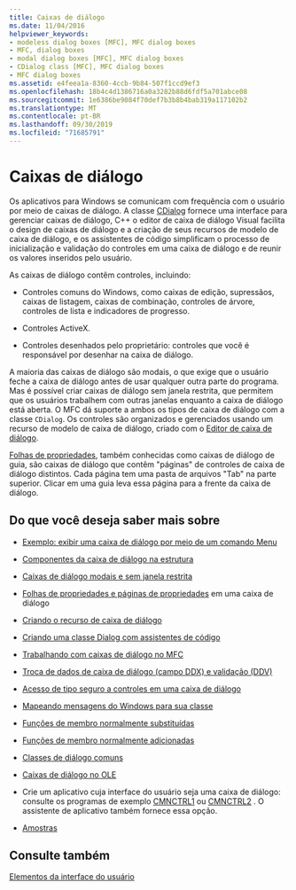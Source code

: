 ```yaml
---
title: Caixas de diálogo
ms.date: 11/04/2016
helpviewer_keywords:
- modeless dialog boxes [MFC], MFC dialog boxes
- MFC, dialog boxes
- modal dialog boxes [MFC], MFC dialog boxes
- CDialog class [MFC], MFC dialog boxes
- MFC dialog boxes
ms.assetid: e4feea1a-8360-4ccb-9b84-507f1ccd9ef3
ms.openlocfilehash: 18b4c4d1386716a0a3282b88d6fdf5a701abce08
ms.sourcegitcommit: 1e6386be9084f70def7b3b8b4bab319a117102b2
ms.translationtype: MT
ms.contentlocale: pt-BR
ms.lasthandoff: 09/30/2019
ms.locfileid: "71685791"
---
```

# <a name="dialog-boxes"></a>Caixas de diálogo

Os aplicativos para Windows se comunicam com frequência com o usuário por meio de caixas de diálogo. A classe [CDialog](../mfc/reference/cdialog-class.md) fornece uma interface para gerenciar caixas de diálogo, C++ o editor de caixa de diálogo Visual facilita o design de caixas de diálogo e a criação de seus recursos de modelo de caixa de diálogo, e os assistentes de código simplificam o processo de inicialização e validação do controles em uma caixa de diálogo e de reunir os valores inseridos pelo usuário.

As caixas de diálogo contêm controles, incluindo:

- Controles comuns do Windows, como caixas de edição, supressãos, caixas de listagem, caixas de combinação, controles de árvore, controles de lista e indicadores de progresso.

- Controles ActiveX.

- Controles desenhados pelo proprietário: controles que você é responsável por desenhar na caixa de diálogo.

A maioria das caixas de diálogo são modais, o que exige que o usuário feche a caixa de diálogo antes de usar qualquer outra parte do programa. Mas é possível criar caixas de diálogo sem janela restrita, que permitem que os usuários trabalhem com outras janelas enquanto a caixa de diálogo está aberta. O MFC dá suporte a ambos os tipos de caixa de diálogo com a classe `CDialog`. Os controles são organizados e gerenciados usando um recurso de modelo de caixa de diálogo, criado com o [Editor de caixa de diálogo](../windows/dialog-editor.md).

[Folhas de propriedades](../mfc/property-sheets-mfc.md), também conhecidas como caixas de diálogo de guia, são caixas de diálogo que contêm "páginas" de controles de caixa de diálogo distintos. Cada página tem uma pasta de arquivos "Tab" na parte superior. Clicar em uma guia leva essa página para a frente da caixa de diálogo.

## <a name="what-do-you-want-to-know-more-about"></a>Do que você deseja saber mais sobre

- [Exemplo: exibir uma caixa de diálogo por meio de um comando Menu](../mfc/example-displaying-a-dialog-box-via-a-menu-command.md)

- [Componentes da caixa de diálogo na estrutura](../mfc/dialog-box-components-in-the-framework.md)

- [Caixas de diálogo modais e sem janela restrita](../mfc/modal-and-modeless-dialog-boxes.md)

- [Folhas de propriedades e páginas de propriedades](../mfc/property-sheets-and-property-pages-mfc.md) em uma caixa de diálogo

- [Criando o recurso de caixa de diálogo](../mfc/creating-the-dialog-resource.md)

- [Criando uma classe Dialog com assistentes de código](../mfc/creating-a-dialog-class-with-code-wizards.md)

- [Trabalhando com caixas de diálogo no MFC](../mfc/life-cycle-of-a-dialog-box.md)

- [Troca de dados de caixa de diálogo (campo DDX) e validação (DDV)](../mfc/dialog-data-exchange-and-validation.md)

- [Acesso de tipo seguro a controles em uma caixa de diálogo](../mfc/type-safe-access-to-controls-in-a-dialog-box.md)

- [Mapeando mensagens do Windows para sua classe](../mfc/mapping-windows-messages-to-your-class.md)

- [Funções de membro normalmente substituídas](../mfc/commonly-overridden-member-functions.md)

- [Funções de membro normalmente adicionadas](../mfc/commonly-added-member-functions.md)

- [Classes de diálogo comuns](../mfc/common-dialog-classes.md)

- [Caixas de diálogo no OLE](../mfc/dialog-boxes-in-ole.md)

- Crie um aplicativo cuja interface do usuário seja uma caixa de diálogo: consulte os programas de exemplo [CMNCTRL1](../overview/visual-cpp-samples.md) ou [CMNCTRL2](../overview/visual-cpp-samples.md) . O assistente de aplicativo também fornece essa opção.

- [Amostras](../mfc/dialog-sample-list.md)

## <a name="see-also"></a>Consulte também

[Elementos da interface do usuário](../mfc/user-interface-elements-mfc.md)

